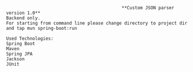                                                **Custom JSON parser version 1.0**
    Backend only.
    For starting from command line please change directory to project dir and tap mvn spring-boot:run 
    
    Used Technologies:
    Spring Boot 
    Maven
    Spring JPA
    Jackson
    JUnit
    
                      